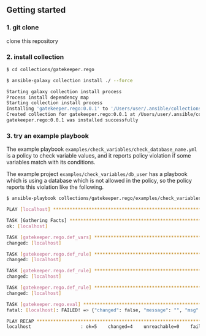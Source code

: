 ## Getting started

### 1. git clone

clone this repository

### 2. install collection

```bash
$ cd collections/gatekeeper.rego

$ ansible-galaxy collection install ./ --force

Starting galaxy collection install process
Process install dependency map
Starting collection install process
Installing 'gatekeeper.rego:0.0.1' to '/Users/user/.ansible/collections/ansible_collections/ansible/rego'
Created collection for gatekeeper.rego:0.0.1 at /Users/user/.ansible/collections/ansible_collections/ansible/rego
gatekeeper.rego:0.0.1 was installed successfully
```

### 3. try an example playbook

The example playbook `examples/check_variables/check_database_name.yml` is a policy to check variable values, and it reports policy violation if some variables match with its conditions.

The example project `examples/check_variables/db_user` has a playbook which is using a database which is not allowed in the policy, so the policy reports this violation like the following.


```bash
$ ansible-playbook collections/gatekeeper.rego/examples/check_variables/check_database_name.yml

PLAY [localhost] ************************************************************************************************************************

TASK [Gathering Facts] ******************************************************************************************************************
ok: [localhost]

TASK [gatekeeper.rego.def_vars] *********************************************************************************************************
changed: [localhost]

TASK [gatekeeper.rego.def_rule] *********************************************************************************************************
changed: [localhost]

TASK [gatekeeper.rego.def_rule] *********************************************************************************************************
changed: [localhost]

TASK [gatekeeper.rego.def_rule] *********************************************************************************************************
changed: [localhost]

TASK [gatekeeper.rego.eval] *************************************************************************************************************
fatal: [localhost]: FAILED! => {"changed": false, "message": "", "msg": "Policy violation detected", "rego_block": "", "result": {"returncode": 1, "stderr": "{\n  \"not_allowed_databases\": [\n    \"not-allowed-db\"\n  ],\n  \"using_forbidden_database\": true\n}\n[FAILURE] Policy violation detected!\n", "stdout": ""}}

PLAY RECAP ******************************************************************************************************************************
localhost                  : ok=5    changed=4    unreachable=0    failed=1    skipped=0    rescued=0    ignored=0
```
